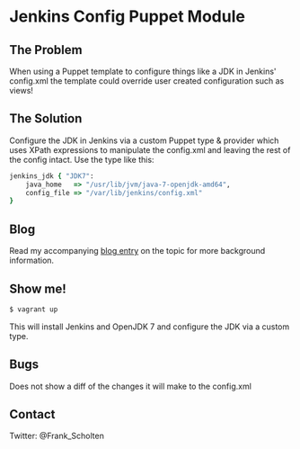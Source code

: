 Jenkins Config Puppet Module
============================

## The Problem


When using a Puppet template to configure things like a JDK in Jenkins' config.xml the template could override user created configuration such as views!


## The Solution


Configure the JDK in Jenkins via a custom Puppet type & provider which uses XPath expressions to manipulate the config.xml and leaving the rest of the config intact. Use the type like this:


```ruby
jenkins_jdk { "JDK7":
    java_home   => "/usr/lib/jvm/java-7-openjdk-amd64",
    config_file => "/var/lib/jenkins/config.xml"
}
```

## Blog

Read my accompanying <a href="http://blog.trifork.com/2013/10/29/puppet-from-the-trenches-how-to-prevent-overwritten-user-configuration-with-a-custom-type/">blog entry</a> on the topic for more background information.

## Show me!


```bash
$ vagrant up
```

This will install Jenkins and OpenJDK 7 and configure the JDK via a custom type.


## Bugs

Does not show a diff of the changes it will make to the config.xml

## Contact

Twitter: @Frank_Scholten
